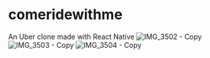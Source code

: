 ﻿# comeridewithme

An Uber clone made with React Native
![IMG_3502 - Copy](https://user-images.githubusercontent.com/72678356/127765900-e9915269-7f0c-4981-8dd2-5ecd30417865.PNG)
![IMG_3503 - Copy](https://user-images.githubusercontent.com/72678356/127765905-1b1e252e-eff6-407d-864d-1edc9481cabf.PNG)
![IMG_3504 - Copy](https://user-images.githubusercontent.com/72678356/127765908-2c99619d-34f2-4ab0-8391-400a5f4a130e.PNG)
